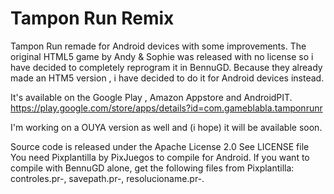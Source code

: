 Tampon Run Remix
================

Tampon Run remade for Android devices with some improvements.
The original HTML5 game by Andy & Sophie was released with no license so i have
decided to completely reprogram it in BennuGD.
Because they already made an HTM5 version , 
i have decided to do it for Android devices instead.

It's available on the Google Play , Amazon Appstore and AndroidPIT.
 https://play.google.com/store/apps/details?id=com.gameblabla.tamponrunr

I'm working on a OUYA version as well and (i hope) it will be available soon.

Source code is released under the Apache License 2.0
See LICENSE file
You need Pixplantilla by PixJuegos to compile for Android.
If you want to compile with BennuGD alone, get the following files from Pixplantilla:
controles.pr-, savepath.pr-, resolucioname.pr-.
